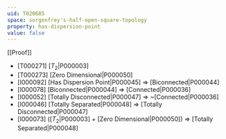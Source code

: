 ```yaml
---
uid: T020685
space: sorgenfrey's-half-open-square-topology
property: has-dispersion-point
value: false
---
```

[[Proof]]

* [T000271] [$T_2$|P000003]
* [T000273] [Zero Dimensional|P000050]
* [I000092] [Has Dispersion Point|P000045] => [Biconnected|P000044]
* [I000078] [Biconnected|P000044] => [Connected|P000036]
* [I000052] [Totally Disconnected|P000047] => ~[Connected|P000036]
* [I000046] [Totally Separated|P000048] => [Totally Disconnected|P000047]
* [I000073] ([$T_2$|P000003] + [Zero Dimensional|P000050]) => [Totally Separated|P000048]

